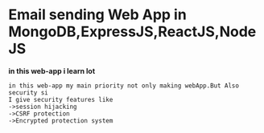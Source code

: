 # Email sending Web App in MongoDB,ExpressJS,ReactJS,NodeJS
**in this web-app i learn lot**
```
in this web-app my main priority not only making webApp.But Also security si
I give security features like 
->session hijacking
->CSRF protection
->Encrypted protection system
```
